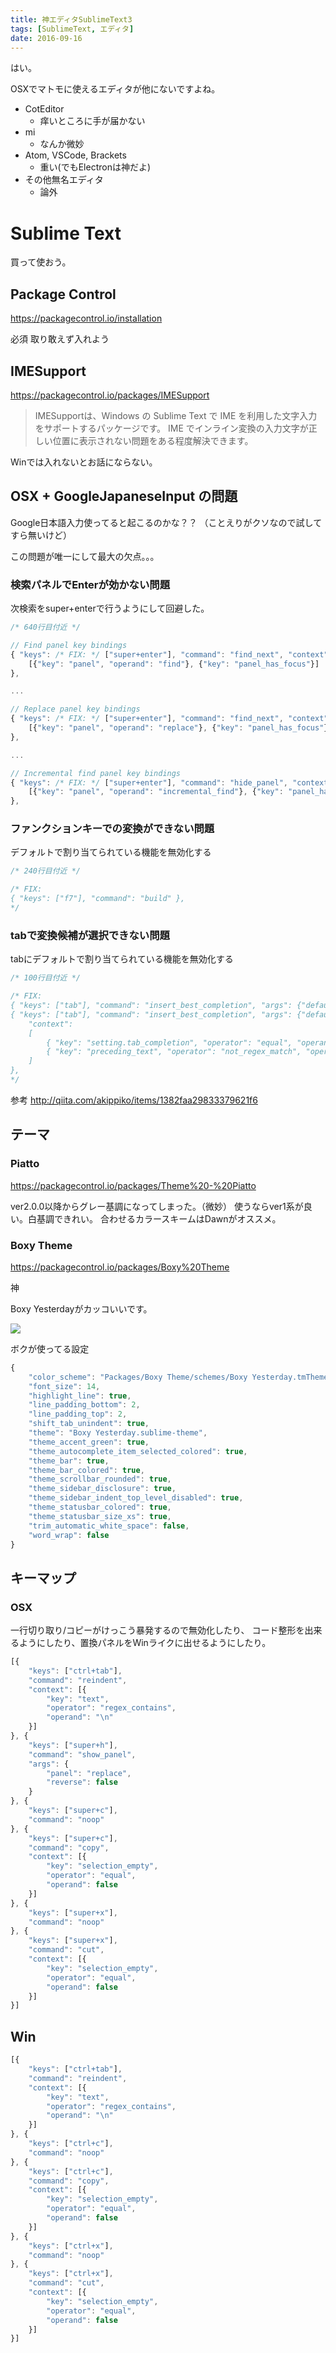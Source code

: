 ```yaml
---
title: 神エディタSublimeText3
tags: [SublimeText, エディタ]
date: 2016-09-16
---
```


はい。

OSXでマトモに使えるエディタが他にないですよね。

- CotEditor
  - 痒いところに手が届かない
- mi
  - なんか微妙
- Atom, VSCode, Brackets
  - 重い(でもElectronは神だよ)
- その他無名エディタ
  - 論外

# Sublime Text

買って使おう。

## Package Control

https://packagecontrol.io/installation

必須
取り敢えず入れよう

## IMESupport

https://packagecontrol.io/packages/IMESupport

> IMESupportは、Windows の Sublime Text で IME を利用した文字入力をサポートするパッケージです。
> IME でインライン変換の入力文字が正しい位置に表示されない問題をある程度解決できます。

Winでは入れないとお話にならない。

## OSX + GoogleJapaneseInput の問題

Google日本語入力使ってると起こるのかな？？
（ことえりがクソなので試してすら無いけど）

この問題が唯一にして最大の欠点。。。

### 検索パネルでEnterが効かない問題

次検索をsuper+enterで行うようにして回避した。

```js
/* 640行目付近 */

// Find panel key bindings
{ "keys": /* FIX: */ ["super+enter"], "command": "find_next", "context":
	[{"key": "panel", "operand": "find"}, {"key": "panel_has_focus"}]
},

...

// Replace panel key bindings
{ "keys": /* FIX: */ ["super+enter"], "command": "find_next", "context":
	[{"key": "panel", "operand": "replace"}, {"key": "panel_has_focus"}]
},

...

// Incremental find panel key bindings
{ "keys": /* FIX: */ ["super+enter"], "command": "hide_panel", "context":
	[{"key": "panel", "operand": "incremental_find"}, {"key": "panel_has_focus"}]
},
```

### ファンクションキーでの変換ができない問題

デフォルトで割り当てられている機能を無効化する

```js
/* 240行目付近 */

/* FIX:
{ "keys": ["f7"], "command": "build" },
*/
```

### tabで変換候補が選択できない問題

tabにデフォルトで割り当てられている機能を無効化する

```js
/* 100行目付近 */

/* FIX:
{ "keys": ["tab"], "command": "insert_best_completion", "args": {"default": "\t", "exact": true} },
{ "keys": ["tab"], "command": "insert_best_completion", "args": {"default": "\t", "exact": false},
	"context":
	[
		{ "key": "setting.tab_completion", "operator": "equal", "operand": true },
		{ "key": "preceding_text", "operator": "not_regex_match", "operand": ".*\\b[0-9]+$", "match_all": true },
	]
},
*/
```

参考
http://qiita.com/akippiko/items/1382faa29833379621f6


## テーマ

### Piatto

https://packagecontrol.io/packages/Theme%20-%20Piatto

ver2.0.0以降からグレー基調になってしまった。（微妙）
使うならver1系が良い。白基調できれい。
合わせるカラースキームはDawnがオススメ。

### Boxy Theme

https://packagecontrol.io/packages/Boxy%20Theme

神

Boxy Yesterdayがカッコいいです。

![](1.png)

ボクが使ってる設定

```js
{
	"color_scheme": "Packages/Boxy Theme/schemes/Boxy Yesterday.tmTheme",
	"font_size": 14,
	"highlight_line": true,
	"line_padding_bottom": 2,
	"line_padding_top": 2,
	"shift_tab_unindent": true,
	"theme": "Boxy Yesterday.sublime-theme",
	"theme_accent_green": true,
	"theme_autocomplete_item_selected_colored": true,
	"theme_bar": true,
	"theme_bar_colored": true,
	"theme_scrollbar_rounded": true,
	"theme_sidebar_disclosure": true,
	"theme_sidebar_indent_top_level_disabled": true,
	"theme_statusbar_colored": true,
	"theme_statusbar_size_xs": true,
	"trim_automatic_white_space": false,
	"word_wrap": false
}
```

## キーマップ

### OSX

一行切り取り/コピーがけっこう暴発するので無効化したり、
コード整形を出来るようにしたり、置換パネルをWinライクに出せるようにしたり。

```js
[{
	"keys": ["ctrl+tab"],
	"command": "reindent",
	"context": [{
		"key": "text",
		"operator": "regex_contains",
		"operand": "\n"
	}]
}, {
	"keys": ["super+h"],
	"command": "show_panel",
	"args": {
		"panel": "replace",
		"reverse": false
	}
}, {
	"keys": ["super+c"],
	"command": "noop"
}, {
	"keys": ["super+c"],
	"command": "copy",
	"context": [{
		"key": "selection_empty",
		"operator": "equal",
		"operand": false
	}]
}, {
	"keys": ["super+x"],
	"command": "noop"
}, {
	"keys": ["super+x"],
	"command": "cut",
	"context": [{
		"key": "selection_empty",
		"operator": "equal",
		"operand": false
	}]
}]
```


## Win

```js
[{
	"keys": ["ctrl+tab"],
	"command": "reindent",
	"context": [{
		"key": "text",
		"operator": "regex_contains",
		"operand": "\n"
	}]
}, {
	"keys": ["ctrl+c"],
	"command": "noop"
}, {
	"keys": ["ctrl+c"],
	"command": "copy",
	"context": [{
		"key": "selection_empty",
		"operator": "equal",
		"operand": false
	}]
}, {
	"keys": ["ctrl+x"],
	"command": "noop"
}, {
	"keys": ["ctrl+x"],
	"command": "cut",
	"context": [{
		"key": "selection_empty",
		"operator": "equal",
		"operand": false
	}]
}]
```

